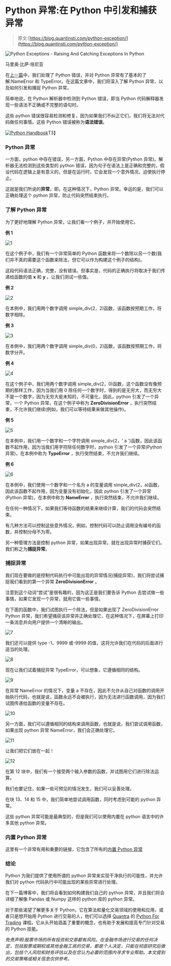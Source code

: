 # Python 异常:在 Python 中引发和捕获异常

> 原文:[https://blog.quantinsti.com/python-exception/](https://blog.quantinsti.com/python-exception/)

![Python Exceptions - Raising And Catching Exceptions In Python](../Images/ef30264ef4b110eadc167215184181dd.png)

马里奥·比萨·培尼亚

在[上一篇](https://blog.quantinsti.com/dealing-python-error-exceptions/)中，我们处理了 Python 错误，并对 Python 异常有了基本的了解:NameError 和 TypeError。在这篇文章中，我们将深入了解 Python 异常，以及如何引发和捕捉 Python 异常。

简单地说，在 Python 解析器中检测到 Python 错误，即当 Python 代码解释器发现一些语法不正确或不完整的语句时。

这些 python 错误很容易检测和修复，因为如果我们不纠正它们，我们将无法对代码做任何事情。这些 Python 错误被称为**语法错误**。

[![Python Handbook](../Images/740388889e6405dfac04c53fbf13b051.png)](https://www.quantinsti.com/python-basics-handbook)T3】

### **Python 异常**

一方面，python 中存在错误，另一方面，Python 中存在异常(Python 异常)。解析器无法检测到这些类型的 python 错误，因为句子在语法上是正确和完整的，假设代码在逻辑上是有意义的，但是在运行时，它会发现一个意外情况，迫使执行停止。

这就是我们所说的**异常**，即。在这种情况下，Python 异常。幸运的是，我们可以正确处理这个 python 异常，防止代码突然结束执行。

### **了解 Python 异常**

为了更好地理解 Python 异常，让我们看一个例子，并开始使用它。

**例 1**

![1](../Images/aeadfa2f1aa3eedcf0b806f8cd5d591d.png)

在这个例子中，我们有一个非常简单的 Python 函数来将一个数除以另一个数(我们并不真的需要这个函数来除法，但它可以作为构建这个例子的结构)。

这段代码语法正确，完整，没有错误。但事实是，代码的正确执行将取决于我们传递给函数的值 **x** 和 **y** 。让我们测试一些值。

**例 2**

![2](../Images/256400b98c693e40c86c7282b73c2286.png)

在本例中，我们用两个数字调用 simple_div(2，2)函数，该函数按预期工作，将数字相除。

**例 3**

![3](../Images/9a9b3b03be81db2bfcc51de13351fec1.png)

在本例中，我们用两个数字调用 simple_div(0，2)函数，该函数按预期工作，将数字分开。

**例 4**

![4](../Images/6ea82b09d297b215cca64eac04980988.png)

在这个例子中，我们用两个数字调用 simple_div(2，0)函数，这个函数没有像预期的那样工作，因为当我们用 0 除任何一个数字时，得到的是无穷大，而无穷大不是一个数字，因为无穷大是未知的，不可量化，因此，python 引发了一个异常，一个 Python 异常，在这个例子中称为 **ZeroDivisionError** ，执行突然结束，不允许我们继续(例如，我们可以等待结果来做其他操作)。

**例 5**

![5](../Images/3203710917ff14d5584c32d73413be33.png)

在本例中，我们用一个数字和一个字符调用 simple_div(2，' a ')函数，因此该函数不起作用，因为当我们用字符除任何数字时，python 引发了一个异常(Python 异常)，在本例中称为 **TypeError** ，执行突然结束，不允许我们继续。

**例 6**

![6](../Images/35979608f66d76dc940608cb9fec352a.png)

在本例中，我们使用一个数字和一个名为 a 的变量调用 simple_div(2，a)函数，因此该函数不起作用，因为变量没有初始化，因此 python 引发了一个异常(Python 异常)，在本例中称为 **NameError** ，执行突然结束，不允许我们继续。

在任何一种情况下，如果我们等待函数的结果来继续计算，我们的代码会突然结束。

有几种方法可以控制这些意外情况，例如，控制代码可以防止调用没有编号的函数，并控制分母不为零。

另一种管理方法是控制 python 异常，如果出现异常，就在出现异常时捕获它们。我们称之为**捕捉异常**。

### **捕捉异常**

我们现在要做的是控制代码执行中可能出现的异常情况(捕捉异常)，我们将尝试捕捉我们看到的第一个异常 **ZeroDivisionError** 。

注意到这个动词“尝试”是很有趣的，因为这正是我们要告诉 Python 去尝试做一些事情，如果它发现一个异常，就用它做一些事情。

在下面的函数中，我们试图执行一个除法，但是如果出现了 ZeroDivisionError Python 异常，我们希望捕获该异常并正确处理它，在这种情况下，在屏幕上打印一条消息并向用户提供一个清晰的输出。

![7](../Images/74c869c19269c986b629dbe498dc0ae2.png)

我们还可以提供 type -1、9999 或-9999 的值，这将允许我们在代码的后面进行适当的处理。

![8](../Images/7881e4b4a5d0c55c8924bf6d2504d577.png)

现在让我们试着捕捉异常 TypeError，可以想象，它遵循相同的结构。

![9](../Images/be01908291a0383082297970b69139c7.png)

在异常 NameError 的情况下，变量 a 不存在，因此不允许从自己对函数的调用开始执行代码，也就是说，函数永远不会被执行，因为无法进行函数调用，因为我们试图传递给函数的变量不存在。

![10](../Images/1d66dddf3516b5e3cd6889032461fbca.png)

另一方面，我们可以遵循相同的结构来调用函数，也就是说，我们尝试调用函数，如果出现 python 异常 NameError，我们会正确处理它。

![11](../Images/f97d97962d9c39023db89d37687cb39d.png)

让我们把它们放在一起！

![12](../Images/57ceceb48f9f0052c1fa366e3f99e582.png)

在第 12 块中，我们有一个接受两个输入参数的函数，并试图用它们进行除法运算。

我们也要记住，如果一些可预见的情况发生，我们可以妥善处理。

在块 13、14 和 15 中，我们简单地尝试调用函数，同时考虑到可能的 python 异常。

这些 python 异常可能是最典型的，但是我们可以使用内置在 python 语言中的许多其他 python 异常。

### **内置 Python 异常**

这里有一个非常有用和重要的链接，它包含了所有的[内置 Python 异常](https://docs.python.org/3/library/exceptions.html)

### **结论**

Python 为我们提供了使用所谓的 python 异常来实现干净执行的可能性，并允许我们对 python 代码执行中可能出现的某些异常进行处理。

在下一篇博客中，我们将会看到如何构建我们自己的 python 异常，并且我们将会详细了解像 Pandas 或 Numpy 这样的 python 库的 python 异常。

对于那些渴望了解更多关于 Python，它在算法和量化交易领域的使用和应用，或者只是想开始用 Python 进行交易的人，他们可以选择 [Quantra](https://quantra.quantinsti.com) 的 [Python For Trading](https://quantra.quantinsti.com/course/python-for-trading) 课程。它从头开始涵盖了重要的概念，也有助于发展和提高专门针对交易的 Python 技能。

*免责声明:股票市场的所有投资和交易都有风险。在金融市场进行交易的任何决定，包括股票或期权或其他金融工具的交易，都是个人决定，只能在彻底研究后做出，包括个人风险和财务评估以及在您认为必要的范围内寻求专业帮助。本文提到的交易策略或相关信息仅供参考。*
